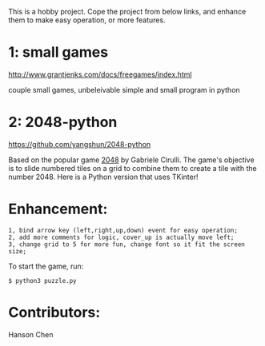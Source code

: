 This is a hobby project.
Cope the project from below links, and enhance them to make easy operation, or more features.

1: small games
==========
http://www.grantjenks.com/docs/freegames/index.html

couple small games, unbeleivable simple and small program in python

2: 2048-python
===========
https://github.com/yangshun/2048-python

Based on the popular game [2048](https://github.com/gabrielecirulli/2048) by Gabriele Cirulli. The game's objective is to slide numbered tiles on a grid to combine them to create a tile with the number 2048. Here is a Python version that uses TKinter! 


Enhancement:
=====
    1, bind arrow key (left,right,up,down) event for easy operation;
    2, add more comments for logic, cover_up is actually move left;
    3, change grid to 5 for more fun, change font so it fit the screen size;

To start the game, run:
    
    $ python3 puzzle.py


Contributors:
====
Hanson Chen


